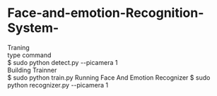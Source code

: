 # Face-and-emotion-Recognition-System-
Traning                                                                                                                       
type command                                                                                                                   
$ sudo python detect.py --picamera 1                                                                                           
Building Trainner                                                                                                               
$ sudo python train.py
Running Face And Emotion Recognizer
$ sudo python recognizer.py --picamera 1
